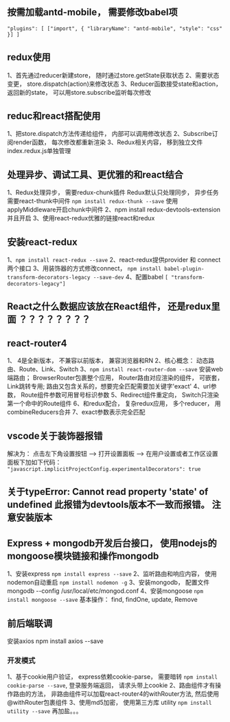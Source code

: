 ## 按需加载antd-mobile， 需要修改babel项
`
"plugins": [
      ["import", { "libraryName": "antd-mobile", "style": "css" }]
    ]
`

## redux使用
1、首先通过reducer新建store， 随时通过store.getState获取状态
2、需要状态变更， store.dispatch(action)来修改状态
3、Reducer函数接受state和action， 返回新的state， 可以用store.subscribe监听每次修改

## reduc和react搭配使用
1、把store.dispatch方法传递给组件， 内部可以调用修改状态
2、Subscribe订阅render函数， 每次修改都重新渲染
3、Redux相关内容， 移到独立文件index.redux.js单独管理

## 处理异步、调试工具、更优雅的和react结合
1、Redux处理异步， 需要redux-chunk插件
    Redux默认只处理同步， 异步任务需要react-thunk中间件
    `npm install redux-thunk --save`
    使用applyMiddleware开启chunk中间件
2、npm install redux-devtools-extension并且开启
3、使用react-redux优雅的链接react和redux

## 安装react-redux
1、`npm install react-redux --save`
2、react-redux提供provider 和 connect两个接口
3、用装饰器的方式修改connect， `npm install babel-plugin-transform-decorators-legacy --save-dev`
4、配置babel `[ "transform-decorators-legacy"]`

## React之什么数据应该放在React组件， 还是redux里面 ？？？？？？？？

## react-router4
1、 4是全新版本， 不兼容以前版本， 兼容浏览器和RN
2、核心概念： 动态路由、Route、Link、Switch
3、`npm install react-router-dom --save` 安装web端路由； BrowserRouter包裹整个应用， Router路由对应渲染的组件， 可嵌套， Link跳转专用; 路由又包含关系的，想要完全匹配需要加关键字'exact'
4、url参数， Route组件参数可用冒号标识参数
5、Redirect组件重定向，  Switch只渲染第一个命中的Route组件
6、和redux配合， 复杂redux应用， 多个reducer， 用combineReducers合并
7、exact参数表示完全匹配


## vscode关于装饰器报错
解决为： 点击左下角设置按钮 --> 打开设置面板 --> 在用户设置或者工作区设置面板下加如下代码：  `"javascript.implicitProjectConfig.experimentalDecorators": true`

## 关于typeError: Cannot read property 'state' of undefined 此报错为devtools版本不一致而报错。 注意安装版本

## Express + mongodb开发后台接口， 使用nodejs的mongoose模块链接和操作mongodb
1、安装express   `npm install express --save`
2、监听路由和响应内容， 使用nodemon自动重启 `npm install nodemon -g`
3、安装mongodb，    配置文件mongodb --config /usr/local/etc/mongod.conf
4、安装mongoose  `npm install mongoose --save` 基本操作： find, findOne, update, Remove

## 前后端联调   
安装axios   npm install axios --save

### 开发模式
1、基于cookie用户验证， express依赖cookie-parse， 需要暗转 `npm install cookie-parse --save`, 登录服务端返回， 请求头带上cookie
2、路由组件才有操作路由的方法， 非路由组件可以加载react-router4的withRouter方法, 然后使用@withRouter包裹组件
3、使用md5加密， 使用第三方库 utility `npm install utility --save` 再加盐。。。